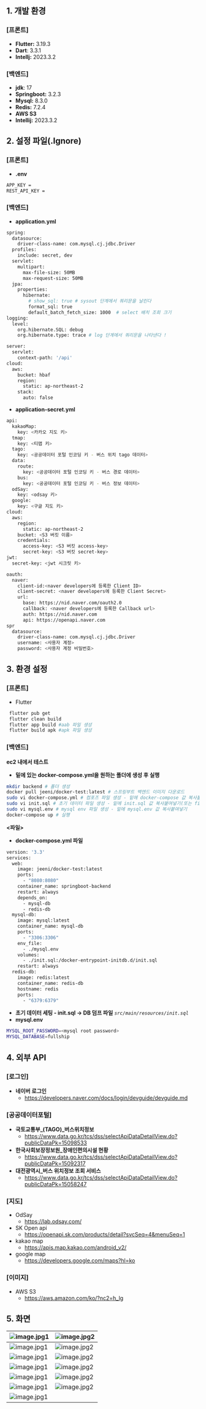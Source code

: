 ## 1. 개발 환경

### [프론트]

- **Flutter:** 3.19.3
- **Dart**:  3.3.1
- **Intellj:** 2023.3.2

### [백엔드]

- **jdk**: 17
- **Springboot:** 3.2.3
- **Mysql:** 8.3.0
- **Redis:** 7.2.4
- **AWS S3**
- **Intellij:** 2023.3.2

## 2. 설정 파일(.Ignore)

### [프론트]

- **.env**

```bash
APP_KEY = 
REST_API_KEY =  
```

### [백엔드]

- **application.yml**

```bash
spring:
  datasource:
    driver-class-name: com.mysql.cj.jdbc.Driver
  profiles:
    include: secret, dev
  servlet:
    multipart:
      max-file-size: 50MB
      max-request-size: 50MB
  jpa:
    properties:
      hibernate:
        # show_sql: true # sysout 단계에서 쿼리문을 날린다
        format_sql: true
        default_batch_fetch_size: 1000  # select 배치 조회 크기
logging:
  level:
    org.hibernate.SQL: debug
    org.hibernate.type: trace # log 단계에서 쿼리문을 나타낸다 !

server:
  servlet:
    context-path: '/api'
cloud:
  aws:
    bucket: hbaf
    region:
      static: ap-northeast-2
    stack:
      auto: false
```

- **application-secret.yml**

```bash
api:
  kakaoMap:
    key: <카카오 지도 키>
  tmap:
    key: <티맵 키>
  tago:
    key: <공공데이터 포털 인코딩 키 - 버스 위치 tago 데이터>
  data:
    route:
      key: <공공데이터 포털 인코딩 키 - 버스 경로 데이터>
    bus:
      key: <공공데이터 포털 인코딩 키 - 버스 정보 데이터>
  odSay:
    key: <odsay 키>
  google:
    key: <구글 지도 키>
cloud:
  aws:
    region:
      static: ap-northeast-2
    bucket: <S3 버킷 이름>
    credentials:
      access-key: <S3 버킷 access-key>
      secret-key: <S3 버킷 secret-key>
jwt:
  secret-key: <jwt 시크릿 키>

oauth:
  naver:
    client-id:<naver developers에 등록한 Client ID>
    client-secret: <naver developers에 등록한 Client Secret>
    url:
      base: https://nid.naver.com/oauth2.0
      callback: <naver developers에 등록한 Callback url>
      auth: https://nid.naver.com
      api: https://openapi.naver.com
spr
  datasource:
    driver-class-name: com.mysql.cj.jdbc.Driver
    username: <사용자 계정>
    password: <사용자 계정 비밀번호>

```

## 3. 환경 설정

### [프론트]

- Flutter

```bash
 flutter pub get
 flutter clean build 
 flutter app build #aab 파일 생성
 flutter build apk #apk 파일 생성
```

### [백엔드]

**ec2 내에서 테스트**

- **밑에 있는 docker-compose.yml을 원하는 폴더에 생성 후 실행**

```bash
mkdir backend # 폴더 생성
docker pull jeeni/docker-test:latest # 스프링부트 백엔드 이미지 다운로드
sudo vi docker-compose.yml # 컴포즈 파일 생성 - 밑에 docker-compose 값 복사붙여넣기
sudo vi init.sql # 초기 데이터 파일 생성 - 밑에 init.sql 값 복사붙여넣기(또는 filezilla 이용)
sudo vi mysql.env # mysql env 파일 생성 - 밑에 mysql.env 값 복사붙여넣기
docker-compose up # 실행
```

**<파일>**

- **docker-compose.yml 파일**

```bash
version: '3.3'
services:
  web:
    image: jeeni/docker-test:latest
    ports:
      - "8080:8080"
    container_name: springboot-backend
    restart: always
    depends_on:
      - mysql-db
      - redis-db
  mysql-db:
    image: mysql:latest
    container_name: mysql-db
    ports:
      - "3306:3306"
    env_file:
      - ./mysql.env
    volumes:
      - ./init.sql:/docker-entrypoint-initdb.d/init.sql
    restart: always
  redis-db:
    image: redis:latest
    container_name: redis-db
    hostname: redis
    ports:
      - "6379:6379"

```

- **초기 데이터 세팅 - init.sql → DB 덤프 파일**
  *`src/main/resources/init.sql`*
- **mysql.env**

```bash
MYSQL_ROOT_PASSWORD=<mysql root password>
MYSQL_DATABASE=fullship
```

## 4. 외부 API

### [로그인]

- **네이버 로그인**
    - https://developers.naver.com/docs/login/devguide/devguide.md

### [공공데이터포털]

- **국토교통부_(TAGO)_버스위치정보**
    - https://www.data.go.kr/tcs/dss/selectApiDataDetailView.do?publicDataPk=15098533
- **한국사회보장정보원_장애인편의시설 현황**
    - https://www.data.go.kr/tcs/dss/selectApiDataDetailView.do?publicDataPk=15092317
- **대전광역시_버스 위치정보 조회 서비스**
    - https://www.data.go.kr/tcs/dss/selectApiDataDetailView.do?publicDataPk=15058247

### [지도]

- OdSay
    - https://lab.odsay.com/
- SK Open api
    - https://openapi.sk.com/products/detail?svcSeq=4&menuSeq=1
- kakao map
    - https://apis.map.kakao.com/android_v2/
- google map
    - https://developers.google.com/maps?hl=ko


### [이미지]

- AWS S3
    - https://aws.amazon.com/ko/?nc2=h_lg


## 5. 화면

![image.jpg1](../src/포팅메뉴얼1.jpeg) |![image.jpg2](../src/포팅메뉴얼1.jpeg)
--- | --- | 
![image.jpg1](../src/포팅메뉴얼3.jpeg) |![image.jpg2](../src/포팅메뉴얼4.jpeg)
![image.jpg1](../src/포팅메뉴얼5.jpeg) |![image.jpg2](../src/포팅메뉴얼6.jpeg)
![image.jpg1](../src/포팅메뉴얼7.jpeg) |![image.jpg2](../src/포팅메뉴얼8.jpeg)
![image.jpg1](../src/포팅메뉴얼9.jpeg) |![image.jpg2](../src/포팅메뉴얼10.jpeg)
![image.jpg1](../src/포팅메뉴얼11.jpeg) |![image.jpg2](../src/포팅메뉴얼12.jpeg)
![image.jpg1](../src/포팅메뉴얼13.jpeg) |
